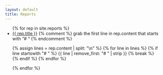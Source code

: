 ```yaml
---
layout: default
title: Reports
---
```


<ul>
  {% for rep in site.reports %}
    <li>
      <a href="{{ rep.url | relative_url }}">{{ rep.title }}</a>
      {% comment %}
        grab the first line in rep.content that starts with “# “
      {% endcomment %}
      <p class="report-description">
        {% assign lines = rep.content | split: "\n" %}
        {% for line in lines %}
          {% if line startswith "# " %}
            {{ line | remove_first: "# " | strip }}
            {% break %}
          {% endif %}
        {% endfor %}
      </p>
    </li>
  {% endfor %}
</ul>
